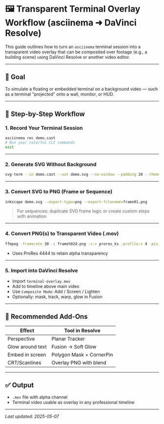 # 🖼️ Transparent Terminal Overlay Workflow (asciinema ➜ DaVinci Resolve)

This guide outlines how to turn an `asciinema` terminal session into a transparent video overlay that can be composited over footage (e.g., a building scene) using DaVinci Resolve or another video editor.

---

## 🎯 Goal

To simulate a floating or embedded terminal on a background video — such as a terminal "projected" onto a wall, monitor, or HUD.

---

## 🧪 Step-by-Step Workflow

### 1. Record Your Terminal Session

```bash
asciinema rec demo.cast
# Run your colorful CLI commands
exit
```

---

### 2. Generate SVG Without Background

```bash
svg-term --in demo.cast --out demo.svg --no-window --padding 20 --theme dracula --font "Fira Code"
```

---

### 3. Convert SVG to PNG (Frame or Sequence)

```bash
inkscape demo.svg --export-type=png --export-filename=frame01.png
```

> For sequences: duplicate SVG frame logic or create custom steps with animation

---

### 4. Convert PNG(s) to Transparent Video (.mov)

```bash
ffmpeg -framerate 30 -i frame%02d.png -c:v prores_ks -profile:v 4 -pix_fmt yuva444p10le terminal-overlay.mov
```

- Uses ProRes 4444 to retain alpha transparency

---

### 5. Import into DaVinci Resolve

- Import `terminal-overlay.mov`
- Add to timeline above main video
- Use `Composite Mode`: Add / Screen / Lighten
- Optionally: mask, track, warp, glow in Fusion

---

## 🧩 Recommended Add-Ons

| Effect              | Tool in Resolve         |
|---------------------|-------------------------|
| Perspective         | Planar Tracker          |
| Glow around text    | Fusion → Soft Glow      |
| Embed in screen     | Polygon Mask + CornerPin|
| CRT/Scanlines       | Overlay PNG with blend  |

---

## ✅ Output

- `.mov` file with alpha channel
- Terminal video usable as overlay in any professional timeline

---

_Last updated: 2025-05-07_